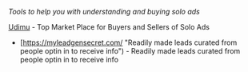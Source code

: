 *Tools to help you with understanding and buying solo ads*

[Udimu](https://www.udimi.com/ "Top Market Place for Buyers and Sellers of Solo Ads") - Top Market Place for Buyers and Sellers of Solo Ads
* [https://myleadgensecret.com/ "Readily made leads curated from people optin in to receive info") - Readily made leads curated from people optin in to receive info
